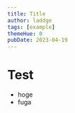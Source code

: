 ```yaml
---
title: Title
author: laddge
tags: [example]
themeHue: 0
pubDate: 2023-04-19
---
```


# Test

- hoge
- fuga
